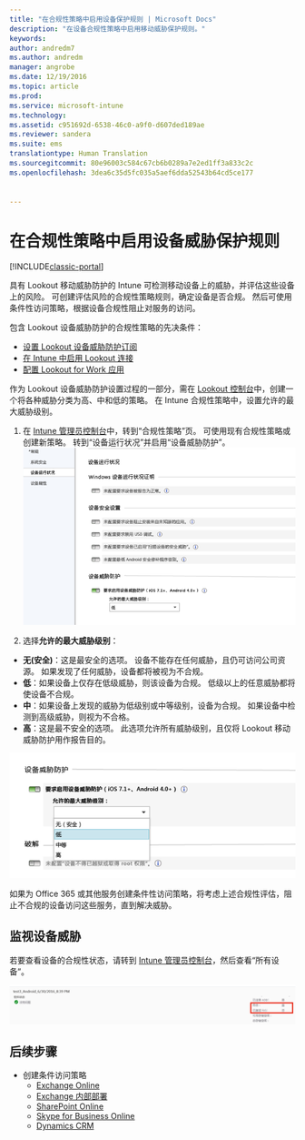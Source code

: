 ```yaml
---
title: "在合规性策略中启用设备保护规则 | Microsoft Docs"
description: "在设备合规性策略中启用移动威胁保护规则。"
keywords: 
author: andredm7
ms.author: andredm
manager: angrobe
ms.date: 12/19/2016
ms.topic: article
ms.prod: 
ms.service: microsoft-intune
ms.technology: 
ms.assetid: c951692d-6538-46c0-a9f0-d607ded189ae
ms.reviewer: sandera
ms.suite: ems
translationtype: Human Translation
ms.sourcegitcommit: 80e96003c584c67cb6b0289a7e2ed1ff3a833c2c
ms.openlocfilehash: 3dea6c35d5fc035a5aef6dda52543b64cd5ce177


---
```


# <a name="enable-device-threat-protection-rule-in-the-compliance-policy"></a>在合规性策略中启用设备威胁保护规则

[!INCLUDE[classic-portal](../includes/classic-portal.md)]

具有 Lookout 移动威胁防护的 Intune 可检测移动设备上的威胁，并评估这些设备上的风险。 可创建评估风险的合规性策略规则，确定设备是否合规。 然后可使用条件性访问策略，根据设备合规性阻止对服务的访问。

包含 Lookout 设备威胁防护的合规性策略的先决条件：

- [设置 Lookout 设备威胁防护订阅](set-up-your-subscription-with-lookout-mtp.md)
- [在 Intune 中启用 Lookout 连接](enable-lookout-mtp-connection-in-intune.md)
- [配置 Lookout for Work 应用](configure-and-deploy-lookout-for-work-apps.md)

作为 Lookout 设备威胁防护设置过程的一部分，需在 [Lookout 控制台](https://aad.lookout.com)中，创建一个将各种威胁分类为高、中和低的策略。 在 Intune 合规性策略中，设置允许的最大威胁级别。

1. 在 [Intune 管理员控制台](https://manage.microsoft.com)中，转到“合规性策略”页。 可使用现有合规性策略或创建新策略。 转到“设备运行状况”并启用“设备威胁防护”。
  ![显示设备威胁保护规则设置的屏幕截图](../media/mtp/mtp-compliance-policy-rule.png)

2. 选择**允许的最大威胁级别**：
  * **无(安全)**：这是最安全的选项。  设备不能存在任何威胁，且仍可访问公司资源。  如果发现了任何威胁，设备都将被视为不合规。  
  * **低**：如果设备上仅存在低级威胁，则该设备为合规。 低级以上的任意威胁都将使设备不合规。
  * **中**：如果设备上发现的威胁为低级别或中等级别，设备为合规。 如果设备中检测到高级威胁，则视为不合格。
  * **高**：这是最不安全的选项。 此选项允许所有威胁级别，且仅将 Lookout 移动威胁防护用作报告目的。

![显示设备威胁保护规则设置威胁等级选项的屏幕截图](../media/mtp/mtp-compliance-policy-setting.png)

如果为 Office 365 或其他服务创建条件性访问策略，将考虑上述合规性评估，阻止不合规的设备访问这些服务，直到解决威胁。

## <a name="monitor-device-threats"></a>监视设备威胁
若要查看设备的合规性状态，请转到 [Intune 管理员控制台](https://manage.microsoft.com)，然后查看“所有设备”。

![Intune 管理员控制台“设备”页面的屏幕截图，其中显示了设备的合规性状态](../media/mtp/mtp-device-status-intune-console.png)

## <a name="next-steps"></a>后续步骤
* 创建条件访问策略
  * [Exchange Online](restrict-access-to-exchange-online-with-microsoft-intune.md)
  * [Exchange 内部部署](restrict-access-to-exchange-onpremises-with-microsoft-intune.md)
  * [SharePoint Online](restrict-access-to-sharepoint-online-with-microsoft-intune.md)
  * [Skype for Business Online](restrict-access-to-skype-for-business-online-with-microsoft-intune.md)
  * [Dynamics CRM](restrict-access-to-dynamics-crm-online-with-microsoft-intune.md)



<!--HONumber=Dec16_HO4-->


